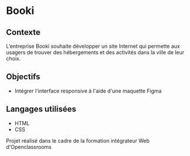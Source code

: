 # Booki

## Contexte  
L’entreprise Booki souhaite développer un site Internet qui permette aux usagers de trouver des hébergements et des activités dans la ville de leur choix. 


## Objectifs


- Intégrer l'interface responsive à l'aide d'une maquette Figma
  

## Langages utilisées
- HTML
- CSS



Projet réalisé dans le cadre de la formation intégrateur Web d'Openclassrooms 
